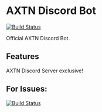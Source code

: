 # AXTN Discord Bot

[![Build Status](https://github.com/github/opensource.guide/workflows/GitHub%20Actions%20CI/badge.svg)](https://github.com/le3ch-tech/cryptic-discord-bot/graphs/traffic)

Official AXTN Discord Bot.

## Features

AXTN Discord Server exclusive!

## For Issues: 

[![Build Status](https://img.shields.io/github/issues/le3ch-tech/cryptic-discord-bot?label=Issues)](https://github.com/le3ch-tech/cryptic-discord-bot/issues)
